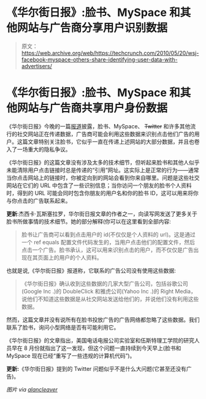 # 《华尔街日报》:脸书、MySpace 和其他网站与广告商分享用户识别数据

> 原文：<https://web.archive.org/web/https://techcrunch.com/2010/05/20/wsj-facebook-myspace-others-share-identifying-user-data-with-advertisers/>

# 《华尔街日报》:脸书、MySpace 和其他网站与广告商共享用户身份数据

《华尔街日报》今晚的一篇[报道](https://web.archive.org/web/20221004023704/http://online.wsj.com/article/SB10001424052748704513104575256701215465596.html)披露，脸书、MySpace、 ~~Twitter~~ 和许多其他流行的社交网站正在传递数据，广告商可能会利用这些数据来识别点击他们广告的用户。这篇文章特别关注脸书，它似乎一直在传递上述网站的大部分数据，并且也卷入了一场重大的隐私争议。

《华尔街日报》的这篇文章没有涉及太多的技术细节，但听起来脸书和其他人似乎未能清除用户点击链接时总是传递的“引用”网址。这实际上是正常的行为——通常当你点击网站上的链接时，你被定向到的网站会看到你来自哪里。问题是这些社交网站在它们的 URL 中包含了一些识别信息；当你访问一个朋友的脸书个人资料时，得到的 URL 可能会同时包含你朋友的用户名和你的脸书 ID，这可以用来将你与你点击的广告联系起来。

**更新**:杰西卡·瓦斯塞拉罗，华尔街日报文章的作者之一，向读写网发送了更多关于脸书所做事情的技术细节。她的部分解释(你可以在这里看到全部内容:

> 脸书让广告商可以看到点击用户的 id(不仅仅是个人资料的 url)。这是通过一个 ref equals 配置文件代码发生的，当用户点击他们的配置文件，然后点击一个广告。脸书承认，这可以用来识别点击的用户，而不仅仅是广告出现在其页面上的用户的个人资料。

也就是说,《华尔街日报》报道称，它联系的广告公司没有使用这些数据:

> 《华尔街日报》确认收到这些数据的几家大型广告公司，包括谷歌公司(Google Inc .)的 DoubleClick 和雅虎公司(Yahoo Inc .)的 Right Media，说他们不知道这些数据是从社交网站发送给他们的，并说他们没有利用这些数据。

然而，这篇文章并没有说所有在脸书投放广告的广告网络都忽略了这些数据。我们联系了脸书，询问小型网络是否有可能利用它。

《华尔街日报》的文章指出，美国电话电报公司实验室和伍斯特理工学院的研究人员早在 8 月份就指出了这一发现，但这个问题一直持续到今天早上(脸书和 MySpace 现在已经“重写了一些违规的计算机代码”)。

**更新:**《华尔街日报》提到的 Twitter 问题似乎不是什么大问题(它甚至还没有广告)。

*图片 via [alancleaver](https://web.archive.org/web/20221004023704/http://www.flickr.com/photos/alancleaver/4105726930/)*